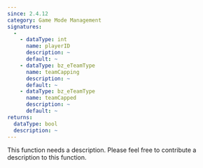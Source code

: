 ```yaml
---
since: 2.4.12
category: Game Mode Management
signatures:
  -
    - dataType: int
      name: playerID
      description: ~
      default: ~
    - dataType: bz_eTeamType
      name: teamCapping
      description: ~
      default: ~
    - dataType: bz_eTeamType
      name: teamCapped
      description: ~
      default: ~
returns:
  dataType: bool
  description: ~
---
```


This function needs a description. Please feel free to contribute a description to this function.
